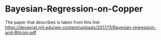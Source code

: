 # Bayesian-Regression-on-Copper
The paper that describes is taken from this link:  
https://devavrat.mit.edu/wp-content/uploads/2017/11/Bayesian-regression-and-Bitcoin.pdf

